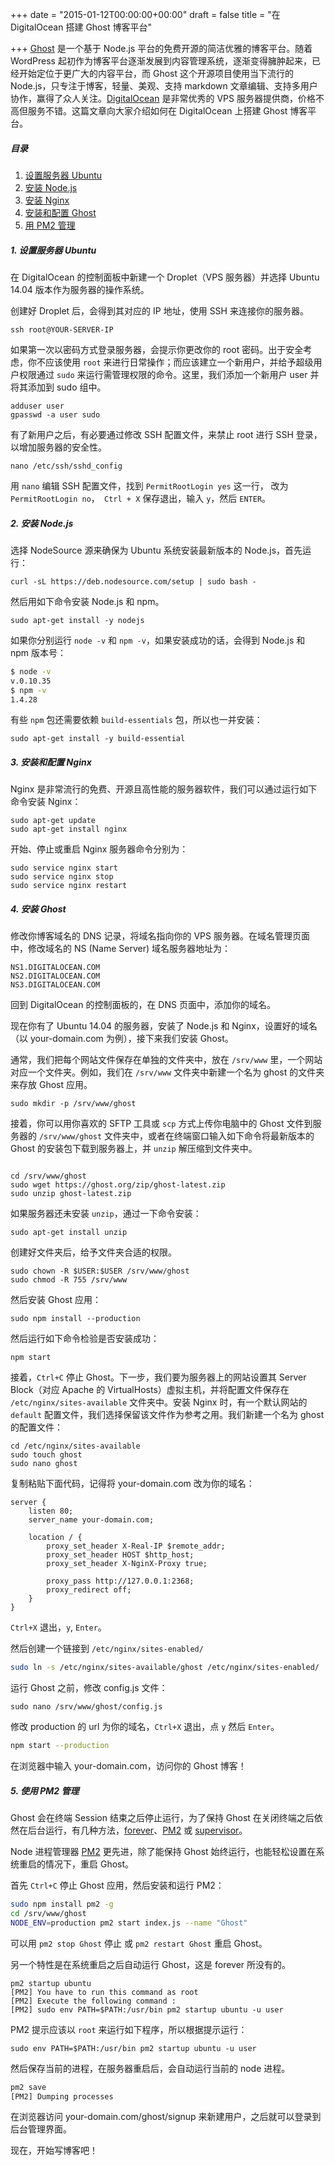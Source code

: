 +++
date = "2015-01-12T00:00:00+00:00"
draft = false
title = "在 DigitalOcean 搭建 Ghost 博客平台"

+++
[Ghost](https://ghost.org/) 是一个基于 Node.js 平台的免费开源的简洁优雅的博客平台。随着 WordPress 起初作为博客平台逐渐发展到内容管理系统，逐渐变得臃肿起来，已经开始定位于更广大的内容平台，而 Ghost 这个开源项目使用当下流行的 Node.js，只专注于博客，轻量、美观、支持 markdown 文章编辑、支持多用户协作，赢得了众人关注。[DigitalOcean](https://www.digitalocean.com/?refcode=f3851a9bdb88) 是非常优秀的 VPS 服务器提供商，价格不高但服务不错。这篇文章向大家介绍如何在 DigitalOcean 上搭建 Ghost 博客平台。

##### 目录

1. [设置服务器 Ubuntu](#1)
2. [安装 Node.js](#2)
3. [安装 Nginx](#3)
4. [安装和配置 Ghost](#4)
5. [用 PM2 管理](#5)

##### 1. 设置服务器 Ubuntu <a name="1"></a>

在 DigitalOcean 的控制面板中新建一个 Droplet（VPS 服务器）并选择 Ubuntu 14.04 版本作为服务器的操作系统。

创建好 Droplet 后，会得到其对应的 IP 地址，使用 SSH 来连接你的服务器。

```
ssh root@YOUR-SERVER-IP
```

如果第一次以密码方式登录服务器，会提示你更改你的 root 密码。出于安全考虑，你不应该使用 `root` 来进行日常操作；而应该建立一个新用户，并给予超级用户权限通过 `sudo` 来运行需管理权限的命令。这里，我们添加一个新用户 user 并将其添加到 sudo 组中。

```
adduser user
gpasswd -a user sudo
```

有了新用户之后，有必要通过修改 SSH 配置文件，来禁止 root 进行 SSH 登录，以增加服务器的安全性。

```
nano /etc/ssh/sshd_config
```

用 `nano` 编辑 SSH 配置文件，找到 `PermitRootLogin yes` 这一行， 改为 `PermitRootLogin no`，` Ctrl + X` 保存退出，输入 `y`，然后 `ENTER`。

##### 2. 安装 Node.js <a name="2"></a>

选择 NodeSource 源来确保为 Ubuntu 系统安装最新版本的 Node.js，首先运行：

```
curl -sL https://deb.nodesource.com/setup | sudo bash -
```

然后用如下命令安装 Node.js 和 npm。

```
sudo apt-get install -y nodejs
```

如果你分别运行 `node -v` 和 `npm -v`，如果安装成功的话，会得到 Node.js 和 npm 版本号：

```bash
$ node -v
v.0.10.35
$ npm -v
1.4.28
```

有些 `npm` 包还需要依赖 `build-essentials` 包，所以也一并安装：

```
sudo apt-get install -y build-essential
```

##### 3. 安装和配置 Nginx <a name="3"></a>

Nginx 是非常流行的免费、开源且高性能的服务器软件，我们可以通过运行如下命令安装 Nginx：

```
sudo apt-get update
sudo apt-get install nginx
```

开始、停止或重启 Nginx 服务器命令分别为：

```
sudo service nginx start
sudo service nginx stop
sudo service nginx restart
```

##### 4. 安装 Ghost <a name="4"></a>

修改你博客域名的 DNS 记录，将域名指向你的 VPS 服务器。在域名管理页面中，修改域名的 NS (Name Server) 域名服务器地址为：

```
NS1.DIGITALOCEAN.COM
NS2.DIGITALOCEAN.COM
NS3.DIGITALOCEAN.COM
```

回到 DigitalOcean 的控制面板的，在 DNS 页面中，添加你的域名。

现在你有了 Ubuntu 14.04 的服务器，安装了 Node.js 和 Nginx，设置好的域名（以 your-domain.com 为例），接下来我们安装 Ghost。

通常，我们把每个网站文件保存在单独的文件夹中，放在 `/srv/www` 里，一个网站对应一个文件夹。例如，我们在 `/srv/www` 文件夹中新建一个名为 ghost 的文件夹来存放 Ghost 应用。

```
sudo mkdir -p /srv/www/ghost
```

接着，你可以用你喜欢的 SFTP 工具或 `scp` 方式上传你电脑中的 Ghost 文件到服务器的 `/srv/www/ghost` 文件夹中，或者在终端窗口输入如下命令将最新版本的 Ghost 的安装包下载到服务器上，并 `unzip` 解压缩到文件夹中。

```

cd /srv/www/ghost
sudo wget https://ghost.org/zip/ghost-latest.zip  
sudo unzip ghost-latest.zip
```

如果服务器还未安装 `unzip`，通过一下命令安装：

```
sudo apt-get install unzip
```

创建好文件夹后，给予文件夹合适的权限。

```
sudo chown -R $USER:$USER /srv/www/ghost
sudo chmod -R 755 /srv/www
```


然后安装 Ghost 应用：

```
sudo npm install --production
```

然后运行如下命令检验是否安装成功：

```
npm start
```

接着，`Ctrl+C` 停止 Ghost。下一步，我们要为服务器上的网站设置其 Server Block（对应 Apache 的 VirtualHosts）虚拟主机，并将配置文件保存在 `/etc/nginx/sites-available` 文件夹中。安装 Nginx 时，有一个默认网站的 `default` 配置文件，我们选择保留该文件作为参考之用。我们新建一个名为 ghost 的配置文件：

```
cd /etc/nginx/sites-available
sudo touch ghost
sudo nano ghost
```

复制粘贴下面代码，记得将 your-domain.com 改为你的域名：

```nginx
server {
    listen 80;
    server_name your-domain.com;

    location / {
        proxy_set_header X-Real-IP $remote_addr;
        proxy_set_header HOST $http_host;
        proxy_set_header X-NginX-Proxy true;

        proxy_pass http://127.0.0.1:2368;
        proxy_redirect off;
    }
}
```

`Ctrl+X` 退出，`y`, `Enter`。

然后创建一个链接到 `/etc/nginx/sites-enabled/`

```bash
sudo ln -s /etc/nginx/sites-available/ghost /etc/nginx/sites-enabled/
```

运行 Ghost 之前，修改 config.js 文件：

```
sudo nano /srv/www/ghost/config.js
```

修改 production 的 url 为你的域名，`Ctrl+X` 退出，点 `y` 然后 `Enter`。


```bash
npm start --production
```

在浏览器中输入 your-domain.com，访问你的 Ghost 博客！

##### 5. 使用 PM2 管理 <a name="5"></a>

Ghost 会在终端 Session 结束之后停止运行，为了保持 Ghost 在关闭终端之后依然在后台运行，有几种方法，[forever](https://npmjs.org/package/forever)、[PM2](https://github.com/Unitech/pm2) 或 [supervisor](http://supervisord.org/)。

Node 进程管理器 [PM2](https://github.com/Unitech/pm2) 更先进，除了能保持 Ghost 始终运行，也能轻松设置在系统重启的情况下，重启 Ghost。

首先 `Ctrl+C` 停止 Ghost 应用，然后安装和运行 PM2：

```bash
sudo npm install pm2 -g
cd /srv/www/ghost
NODE_ENV=production pm2 start index.js --name "Ghost"
```

可以用 `pm2 stop Ghost` 停止 或 `pm2 restart Ghost` 重启 Ghost。

另一个特性是在系统重启之后自动运行 Ghost，这是 forever 所没有的。

```
pm2 startup ubuntu
[PM2] You have to run this command as root
[PM2] Execute the following command :
[PM2] sudo env PATH=$PATH:/usr/bin pm2 startup ubuntu -u user
```

PM2 提示应该以 `root` 来运行如下程序，所以根据提示运行：
```
sudo env PATH=$PATH:/usr/bin pm2 startup ubuntu -u user
```

然后保存当前的进程，在服务器重启后，会自动运行当前的 node 进程。

```bash
pm2 save
[PM2] Dumping processes
```

在浏览器访问 your-domain.com/ghost/signup 来新建用户，之后就可以登录到后台管理界面。

现在，开始写博客吧！
